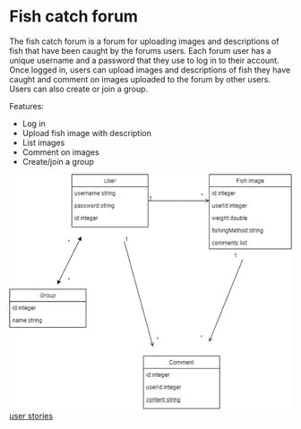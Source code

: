 # Fish catch forum

The fish catch forum is a forum for uploading images and descriptions of fish that have been caught by the forums users.
Each forum user has a unique username and a password that they use to log in to their account. Once logged in, users can upload images and descriptions 
of fish they have caught and comment on images uploaded to the forum by other users. Users can also create or join a group.

Features:

+ Log in
+ Upload fish image with description
+ List images
+ Comment on images
+ Create/join a group

![class diagram](https://github.com/samvancart/fish-catch-forum/blob/master/fishCatchForumClassDiagram.png)
[user stories](https://github.com/samvancart/fish-catch-forum/blob/master/documentation/user_stories.md)
